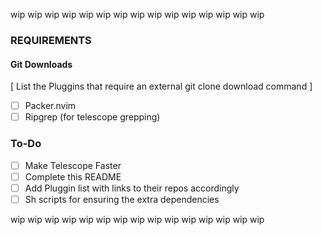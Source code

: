 wip wip wip wip wip wip wip wip wip wip wip wip wip wip wip

### REQUIREMENTS

#### Git Downloads

[ List the Pluggins that require an external git clone download command ]

- [ ] Packer.nvim
- [ ] Ripgrep (for telescope grepping)

### To-Do

- [ ] Make Telescope Faster
- [ ] Complete this README
- [ ] Add Pluggin list with links to their repos accordingly
- [ ] Sh scripts for ensuring the extra dependencies 

wip wip wip wip wip wip wip wip wip wip wip wip wip wip wip

